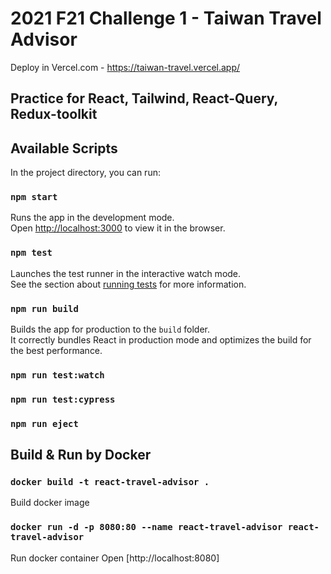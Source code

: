 # 2021 F21 Challenge 1 - Taiwan Travel Advisor
Deploy in Vercel.com - https://taiwan-travel.vercel.app/

## Practice for React, Tailwind, React-Query, Redux-toolkit

## Available Scripts

In the project directory, you can run:

### `npm start`

Runs the app in the development mode.\
Open [http://localhost:3000](http://localhost:3000) to view it in the browser.

### `npm test`

Launches the test runner in the interactive watch mode.\
See the section about [running tests](https://facebook.github.io/create-react-app/docs/running-tests) for more information.

### `npm run build`

Builds the app for production to the `build` folder.\
It correctly bundles React in production mode and optimizes the build for the best performance.

### `npm run test:watch`

### `npm run test:cypress`

### `npm run eject`


## Build & Run by Docker

### `docker build -t react-travel-advisor .`
Build docker image

### `docker run -d -p 8080:80 --name react-travel-advisor react-travel-advisor`
Run docker container Open [http://localhost:8080]